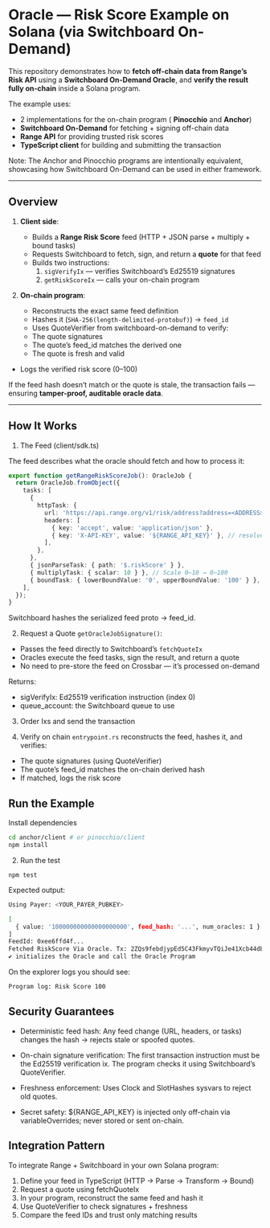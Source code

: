 # Oracle — Risk Score Example on Solana (via Switchboard On-Demand)

This repository demonstrates how to **fetch off-chain data from Range’s Risk
API** using a **Switchboard On-Demand Oracle**, and **verify the result fully
on-chain** inside a Solana program.

The example uses:

- 2 implementations for the on-chain program ( **Pinocchio** and **Anchor**)
- **Switchboard On-Demand** for fetching + signing off-chain data
- **Range API** for providing trusted risk scores
- **TypeScript client** for building and submitting the transaction

Note: The Anchor and Pinocchio programs are intentionally equivalent, showcasing
how Switchboard On-Demand can be used in either framework.

---

## Overview

1. **Client side**:

   - Builds a **Range Risk Score** feed (HTTP + JSON parse + multiply + bound
     tasks)
   - Requests Switchboard to fetch, sign, and return a **quote** for that feed
   - Builds two instructions:
     1. `sigVerifyIx` — verifies Switchboard’s Ed25519 signatures
     2. `getRiskScoreIx` — calls your on-chain program

2. **On-chain program**:
   - Reconstructs the exact same feed definition
   - Hashes it (`SHA-256(length-delimited-protobuf)`) -> `feed_id`
   - Uses QuoteVerifier from switchboard-on-demand to verify:
   - The quote signatures
   - The quote’s feed_id matches the derived one
   - The quote is fresh and valid

- Logs the verified risk score (0–100)

If the feed hash doesn’t match or the quote is stale, the transaction fails —
ensuring **tamper-proof, auditable oracle data**.

---

## How It Works

1. The Feed (client/sdk.ts)

The feed describes what the oracle should fetch and how to process it:

```ts
export function getRangeRiskScoreJob(): OracleJob {
  return OracleJob.fromObject({
    tasks: [
      {
        httpTask: {
          url: 'https://api.range.org/v1/risk/address?address=<ADDRESS>&network=solana',
          headers: [
            { key: 'accept', value: 'application/json' },
            { key: 'X-API-KEY', value: '${RANGE_API_KEY}' }, // resolved off-chain
          ],
        },
      },
      { jsonParseTask: { path: '$.riskScore' } },
      { multiplyTask: { scalar: 10 } }, // Scale 0–10 → 0–100
      { boundTask: { lowerBoundValue: '0', upperBoundValue: '100' } },
    ],
  });
}
```

Switchboard hashes the serialized feed proto → feed_id.

2. Request a Quote `getOracleJobSignature()`:

- Passes the feed directly to Switchboard’s `fetchQuoteIx`
- Oracles execute the feed tasks, sign the result, and return a quote
- No need to pre-store the feed on Crossbar — it’s processed on-demand

Returns:

- sigVerifyIx: Ed25519 verification instruction (index 0)
- queue_account: the Switchboard queue to use

3. Order Ixs and send the transaction

4. Verify on chain `entrypoint.rs` reconstructs the feed, hashes it, and
   verifies:

- The quote signatures (using QuoteVerifier)
- The quote’s feed_id matches the on-chain derived hash
- If matched, logs the risk score

## Run the Example

Install dependencies

```bash
cd anchor/client # or pinocchio/client
npm install
```

2. Run the test

```
npm test
```

Expected output:

```bash
Using Payer: <YOUR_PAYER_PUBKEY>

[
  { value: '100000000000000000000', feed_hash: '...', num_oracles: 1 }
]
FeedId: 0xee6ffd4f...
Fetched RiskScore Via Oracle. Tx: 2ZQs9febdjypEd5C43FkmyvTQiJe41Xcb44dBzx9DsQ1X9sSvniS76c6Tft8QiM2kf5jEbN6sgyCcN5ZZqEhuqC8
✔ initializes the Oracle and call the Oracle Program
```

On the explorer logs you should see:

```bash
Program log: Risk Score 100
```

## Security Guarantees

- Deterministic feed hash: Any feed change (URL, headers, or tasks) changes the
  hash → rejects stale or spoofed quotes.

- On-chain signature verification: The first transaction instruction must be the
  Ed25519 verification ix. The program checks it using Switchboard’s
  QuoteVerifier.

- Freshness enforcement: Uses Clock and SlotHashes sysvars to reject old quotes.

- Secret safety: ${RANGE_API_KEY} is injected only off-chain via
  variableOverrides; never stored or sent on-chain.

## Integration Pattern

To integrate Range + Switchboard in your own Solana program:

1. Define your feed in TypeScript (HTTP → Parse → Transform → Bound)
2. Request a quote using fetchQuoteIx
3. In your program, reconstruct the same feed and hash it
4. Use QuoteVerifier to check signatures + freshness
5. Compare the feed IDs and trust only matching results

